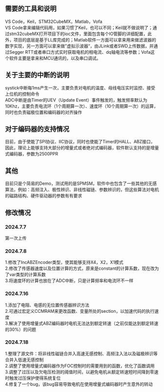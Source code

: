 ## 需要的工具和说明
VS Code，Keil，STM32CubeMX，Matlab，Vofa <br>
VS Code拿来编辑代码用，如果习惯了Keil，也可以不同；Keil就不做说明了；通过stm32cubeMX打开项目下的ioc文件，里面包含每个IO管脚的详细配置，此外，项目的底层是基于LL库完成的；Matlab软件一方面可以拿来用来做滤波器的数字实现，另一方面可以拿来做”虚拟示波器“，由JLink或者SWD上传数据，并通过Segger RTT或者串口方式实时获取电机的相电流、dq轴电流等参数；Vofa这个软件主要是拿来和MCU通讯的，以及串口调试。<br>
## 关于主要的中断的说明
systick中断每1ms产生一次，主要负责对电机的温度、母线电压实时监控、接受上位机的控制命令<br>
ADC中断是由Timer的UEV（Update Event）事件触发的，触发频率默认为10Khz，主要负责电流环（1个周期算一次）、速度环（10个周期算一次）的运算，同时也负责磁极位置和编码器的对齐操作<br>
## 对于编码器的支持情况
目前，由于使能了SPI协议、IIC协议，同时也使能了Timer的HALL、ABZ接口，因此，理论上能够支持大部分的增量式或者绝对式编码器，软件默认支持的是增量式编码器，参数为2500PPR<br>
## 其他
目前只是个简易的Demo，测试用的是SPMSM，软件中也包含了一些其他的无感算法，例如：高频注入、极性辨识、非线性磁链、参数辨识的，但这些算法对电机的磁路结构、硬件驱动器的参数有有要求<br>
## 修改情况
### 2024.7.7
第一次上传<br>
### 2024.7.8
1.修改了IncABZEncoder类型，使其能够支持X4，X2，X1模式<br>
2.修改了传感器速度以及位置计算的方式，原来是constant的计算系数，现在改为了var类型的计算系数<br>
3.将速度环的计算也放在了ADC中断，只是计算频率和电流环不一样<br>
### 2024.7.16
1.添加了电阻、电感的无位置传感器辨识方法<br>
2.可通过宏定义CCMRAM来更改函数、变量所处的section，以加速代码的执行速度<br>
3.解决了使用增量式ABZ编码器时电机无法达到额定转速（之前仅能达到额定转速的30%）的问题<br>
### 2024.7.18
1.整理了源文件：将非线性磁链合并入高速无感控制、高频注入法以及磁极辨识等合并入低速无感控制<br>
2.调整了使用增量式编码器作为FOC控制时的需要用到的函数，优化了函数调用<br>
3.调整了过压以及欠电压检测的阈值时间，以避免电机从额定转速短时间降到零速时触发过压保护使得系统复位<br>
4.修复了一个bug，该bug容易导致电机在使用增量式编码器时产生意外的转动<br>


